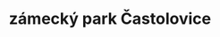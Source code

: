 ---
layout: layouts/post.njk
title: zámecký park Častolovice
perex: Nádherný zámecký park se ZOO koutkem.
foto: castolovice.jpg
popis: daněk
tags: ['trips']
---
